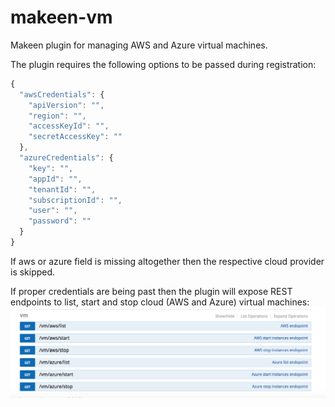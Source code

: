 makeen-vm
==========
Makeen plugin for managing AWS and Azure virtual machines.

The plugin requires the following options to be passed during registration:

```js
{
  "awsCredentials": {
    "apiVersion": "",
    "region": "",
    "accessKeyId": "",
    "secretAccessKey": ""
  },
  "azureCredentials": {
    "key": "",
    "appId": "",
    "tenantId": "",
    "subscriptionId": "",
    "user": "",
    "password": ""
  }
}
```

If aws or azure field is missing altogether then the respective cloud provider is skipped.

If proper credentials are being past then the plugin will expose REST endpoints to list, start and stop cloud (AWS and Azure) virtual machines:
![](assets/makeen_vm_routes.png?raw=true)